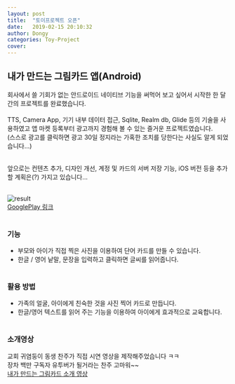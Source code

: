 ```yaml
---
layout: post
title:  "토이프로젝트 오픈"
date:   2019-02-15 20:10:32
author: Dongy
categories: Toy-Project
cover:
---
```


## 내가 만드는 그림카드 앱(Android)
회사에서 쓸 기회가 없는 안드로이드 네이티브 기능을 써먹어 보고 싶어서 시작한 한 달간의 프로젝트를 완료했습니다.<br><br>
TTS, Camera App, 기기 내부 데이터 접근, Sqlite, Realm db, Glide 등의 기술을 사용하였고
앱 마켓 등록부터 광고까지 경험해 볼 수 있는 즐거운 프로젝트였습니다.<br>
(스스로 광고를 클릭하면 광고 30일 정지라는 가혹한 조치를 당한다는 사실도 알게 되었습니다...)<br><br>

앞으로는 컨텐츠 추가, 디자인 개선, 계정 및 카드의 서버 저장 기능, iOS 버전 등을 추가할 계획은(?) 가지고 있습니다...<br><br>

<img src="{{ site.baseurl }}/assets/cardApp.png" title="result" class="result"><br>
[GooglePlay 링크][GooglePlay 링크]<br><br>


### 기능
- 부모와 아이가 직접 찍은 사진을 이용하여 단어 카드를 만들 수 있습니다.<br>
- 한글 / 영어 낱말, 문장을 입력하고 클릭하면 글씨를 읽어줍니다.<br><br>


### 활용 방법
- 가족의 얼굴, 아이에게 친숙한 것을 사진 찍어 카드로 만듭니다.<br>
- 한글/영어 텍스트를 읽어 주는 기능을 이용하여 아이에게 효과적으로 교육합니다.<br><br>


### 소개영상
교회 귀염둥이 동생 찬주가 직접 시연 영상을 제작해주었습니다 ㅋㅋ<br>
장차 백만 구독자 유투버가 될거라는 찬주 고마워~~<br>
[내가 만드는 그림카드 소개 영상][내가 만드는 그림카드 소개 영상]<br><br>


[GooglePlay 링크]: https://play.google.com/store/apps/details?id=com.compoundinterest.card
[내가 만드는 그림카드 소개 영상]: https://www.youtube.com/watch?v=AMGEkbjYHDQ